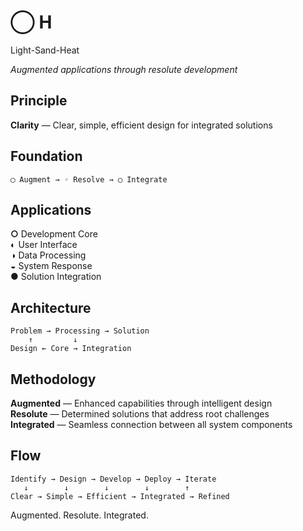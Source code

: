 # ◯ H
Light-Sand-Heat

*Augmented applications through resolute development*

## Principle

**Clarity** — Clear, simple, efficient design for integrated solutions

## Foundation

```
◯ Augment → ◦ Resolve → ◯ Integrate
```

## Applications

**○** Development Core  
**◐** User Interface  
**◑** Data Processing  
**◒** System Response  
**●** Solution Integration  

## Architecture

```
Problem → Processing → Solution
    ↑         ↓
Design ← Core → Integration
```

## Methodology

**Augmented** — Enhanced capabilities through intelligent design  
**Resolute** — Determined solutions that address root challenges  
**Integrated** — Seamless connection between all system components  

## Flow

```
Identify → Design → Develop → Deploy → Iterate
   ↓        ↓        ↓        ↓        ↑
Clear → Simple → Efficient → Integrated → Refined
```

Augmented. Resolute. Integrated.
